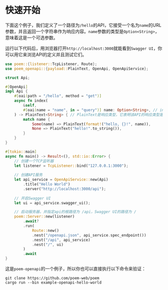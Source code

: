 # 快速开始

下面这个例子，我们定义了一个路径为`/hello`的API，它接受一个名为`name`的URL参数，并且返回一个字符串作为响应内容。`name`参数的类型是`Option<String>`，意味着这是一个可选参数。

运行以下代码后，用浏览器打开`http://localhost:3000`就能看到`Swagger UI`，你可以用它来浏览API的定义并且测试它们。

```rust
use poem::{listener::TcpListener, Route};
use poem_openapi::{payload::PlainText, OpenApi, OpenApiService};

struct Api;

#[OpenApi]
impl Api {
    #[oai(path = "/hello", method = "get")]
    async fn index(
        &self,
        #[oai(name = "name", in = "query")] name: Option<String>, // in="query" 说明这个参数来自Url
    ) -> PlainText<String> { // PlainText是响应类型，它表明该API的响应类型是一个字符串，Content-Type是`text/plain`
        match name {
            Some(name) => PlainText(format!("hello, {}!", name)),
            None => PlainText("hello!".to_string()),
        }
    }
}

#[tokio::main]
async fn main() -> Result<(), std::io::Error> {
    // 创建一个TCP监听器
    let listener = TcpListener::bind("127.0.0.1:3000");
  
    // 创建API服务
    let api_service = OpenApiService::new(Api)
        .title("Hello World")
        .server("http://localhost:3000/api");
  
    // 开启Swagger UI
    let ui = api_service.swagger_ui();

    // 启动服务器，并指定api的根路径为 /api，Swagger UI的路径为 /
    poem::Server::new(listener)
        .await?
        .run(
            Route::new()
            .nest("/openapi.json", api_service.spec_endpoint())
            .nest("/api", api_service)
            .nest("/", ui)
        )
        .await
}
```

这是`poem-openapi`的一个例子，所以你也可以直接执行以下命令来验证：

```shell
git clone https://github.com/poem-web/poem
cargo run --bin example-openapi-hello-world
```
